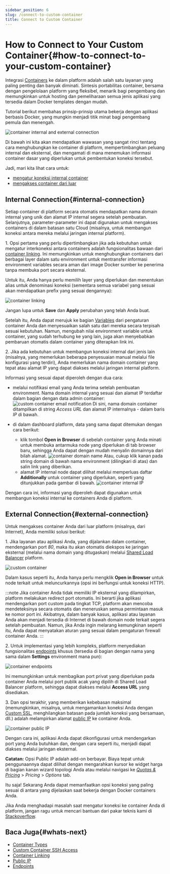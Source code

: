 ```yaml
---
sidebar_position: 6
slug: /connect-to-custom-container
title: Connect to Custom Container
---
```


# How to Connect to Your Custom Container{#how-to-connect-to-your-custom-container}

Integrasi [Containers](<https://docs.dewacloud.com/docs/container-types/>) ke dalam platform adalah salah satu layanan yang paling penting dan banyak diminati. Sintesis portabilitas container, bersama dengan pengelolaan platform yang fleksibel, menarik bagi pengembang dan memungkinkan untuk hosting dan pemeliharaan semua jenis aplikasi yang tersedia dalam Docker templates dengan mudah.

Tutorial berikut membahas prinsip-prinsip utama bekerja dengan aplikasi berbasis Docker, yang mungkin menjadi titik minat bagi pengembang pemula dan menengah.

![container internal and external connection](#)

Di bawah ini kita akan mendapatkan wawasan yang sangat rinci tentang cara menghubungkan ke container di platform, mempertimbangkan peluang internal dan eksternal, dan mengamati di mana menemukan informasi container dasar yang diperlukan untuk pembentukan koneksi tersebut.

Jadi, mari kita lihat cara untuk:

  * [mengatur koneksi internal container](<https://docs.dewacloud.com/docs/#internal-connection>)
  * [mengakses container dari luar](<https://docs.dewacloud.com/docs/#external-connection>)

## Internal Connection{#internal-connection}

Setiap container di platform secara otomatis mendapatkan nama domain internal yang unik dan alamat IP internal segera setelah pembuatan. Selanjutnya, parameter-parameter ini dapat digunakan untuk mengakses containers di dalam batasan satu Cloud (misalnya, untuk membangun koneksi antara mereka melalui jaringan internal platform).

1\. Opsi pertama yang perlu dipertimbangkan jika ada kebutuhan untuk mengatur interkoneksi antara containers adalah fungsionalitas bawaan dari [container linking](<https://docs.dewacloud.com/docs/container-links/>). Ini memungkinkan untuk menghubungkan containers dari berbagai layer dalam satu environment untuk mentransfer informasi environment variables secara aman dari image Docker sumber ke penerima tanpa membuka port secara eksternal.

Untuk itu, Anda hanya perlu memilih layer yang diperlukan dan menentukan alias untuk denominasi koneksi (sementara semua variabel yang sesuai akan mendapatkan prefix yang sesuai dengannya):

![container linking](#)

Jangan lupa untuk **Save** dan **Apply** perubahan yang telah Anda buat.

Setelah itu, Anda dapat merujuk ke bagian [Variables](<https://docs.dewacloud.com/docs/container-variables/>) dari pengaturan container Anda dan menyesuaikan salah satu dari mereka secara terpisah sesuai kebutuhan. Namun, mengubah nilai environment variable untuk container, yang sudah terhubung ke yang lain, juga akan menyebabkan pembaruan otomatis dalam container yang diterapkan link ini.

2\. Jika ada kebutuhan untuk membangun koneksi internal dari jenis lain (misalnya, yang memerlukan beberapa penyesuaian manual melalui file konfigurasi yang terdiri), Anda memerlukan nama domain container yang tepat atau alamat IP yang dapat diakses melalui jaringan internal platform.

Informasi yang sesuai dapat diperoleh dengan dua cara:

  * melalui notifikasi email yang Anda terima setelah pembuatan environment. Nama domain internal yang sesuai dan alamat IP terdaftar dalam bagian dengan data admin container: ![custom container email notification](#) Di sini, nama domain container ditampilkan di string _Access URL_ dan alamat IP internalnya - dalam baris _IP_ di bawah.

  * di dalam dashboard platform, data yang sama dapat ditemukan dengan cara berikut:

    * klik tombol **Open in Browser** di sebelah container yang Anda minati untuk membuka antarmuka node yang diperlukan di tab browser baru, sehingga Anda dapat dengan mudah menyalin domainnya dari bilah alamat. ![container domain name](#) Atau, cukup klik kanan pada string domain di bawah nama environment (dilingkari di atas) dan salin link yang diberikan.
    * alamat IP internal node dapat dilihat melalui memperluas daftar **Additionally** untuk container yang diperlukan, seperti yang ditunjukkan pada gambar di bawah. ![container internal IP](#)

Dengan cara ini, informasi yang diperoleh dapat digunakan untuk membangun koneksi internal ke containers Anda di platform.

## External Connection{#external-connection}

Untuk mengakses container Anda dari luar platform (misalnya, dari Internet), Anda memiliki solusi berikut:

1\. Jika layanan atau aplikasi Anda, yang dijalankan dalam container, mendengarkan port _80_, maka itu akan otomatis diekspos ke jaringan eksternal (melalui nama domain yang ditugaskan) melalui [Shared Load Balancer](<https://docs.dewacloud.com/docs/shared-load-balancer/>) platform.

![custom container](#)

Dalam kasus seperti itu, Anda hanya perlu mengklik **Open in Browser** untuk node terkait untuk meluncurkannya (opsi ini berfungsi untuk koneksi HTTP).

:::note
Jika container Anda tidak memiliki IP eksternal yang dilampirkan, platform melakukan redirect port otomatis. Ini berarti jika aplikasi mendengarkan port custom pada tingkat TCP, platform akan mencoba mendeteksinya secara otomatis dan meneruskan semua permintaan masuk ke nomor port ini. Akibatnya, dalam banyak kasus, aplikasi atau layanan Anda akan menjadi tersedia di Internet di bawah domain node terkait segera setelah pembuatan. Namun, jika Anda ingin melarang kemungkinan seperti itu, Anda dapat menyatakan aturan yang sesuai dalam pengaturan firewall container Anda.
:::

2\. Untuk implementasi yang lebih kompleks, platform menyediakan fungsionalitas [endpoints](<https://docs.dewacloud.com/docs/endpoints/>) khusus (tersedia di bagian dengan nama yang sama dalam **Settings** environment mana pun):

![container endpoints](#)

Ini memungkinkan untuk membagikan port privat yang diperlukan pada container Anda melalui port publik acak yang dipilih di Shared Load Balancer platform, sehingga dapat diakses melalui **Access URL** yang disediakan.

3\. Dan opsi terakhir, yang memberikan kebebasan maksimal (memungkinkan, misalnya, untuk mengamankan koneksi Anda dengan [Custom SSL](<https://docs.dewacloud.com/docs/custom-ssl/>), menghilangkan batasan pada jumlah koneksi yang bersamaan, dll.) adalah melampirkan alamat [public IP](<https://docs.dewacloud.com/docs/public-ip/>) ke container Anda.

![container public IP](#)

Dengan cara ini, aplikasi Anda dapat dikonfigurasi untuk mendengarkan port yang Anda butuhkan dan, dengan cara seperti itu, menjadi dapat diakses melalui jaringan eksternal.

**Catatan:** Opsi Public IP adalah add-on berbayar. Biaya tepat untuk penggunaannya dapat dilihat dengan mengarahkan kursor ke widget harga di bagian kanan wizard topologi Anda atau melalui navigasi ke _[Quotas & Pricing](<https://docs.dewacloud.com/docs/resource-consumption/#how-much-do-resources-cost>)_ > _Pricing_ > _Options_ tab.

Itu saja! Sekarang Anda dapat memanfaatkan opsi koneksi yang paling sesuai di antara yang dijelaskan saat bekerja dengan Docker containers Anda.

Jika Anda menghadapi masalah saat mengatur koneksi ke container Anda di platform, jangan ragu untuk mencari bantuan dari pakar teknis kami di [Stackoverflow](<https://stackoverflow.com/questions/tagged/jelastic>).

## Baca Juga{#whats-next}

  * [Container Types](<https://docs.dewacloud.com/docs/container-types/>)
  * [Custom Container SSH Access](<https://docs.dewacloud.com/docs/custom-container-ssh-access/>) 
  * [Container Linking](<https://docs.dewacloud.com/docs/container-links/>) 
  * [Public IP](<https://docs.dewacloud.com/docs/public-ip/>) 
  * [Endpoints](<https://docs.dewacloud.com/docs/endpoints/>)